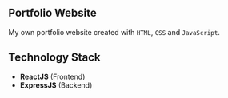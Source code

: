 ## Portfolio Website

My own portfolio website created with `HTML`, `CSS` and `JavaScript`.

## Technology Stack
- __ReactJS__ (Frontend)
- __ExpressJS__ (Backend)
